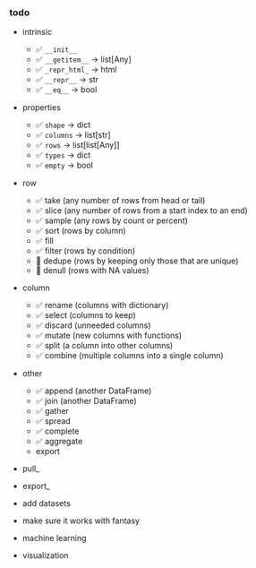 ### todo

- intrinsic
    - ✅ `__init__`
    - ✅ `__getitem__` -> list[Any]
    - ✅ `_repr_html_` -> html
    - ✅ `__repr__` -> str
    - ✅ `__eq__` -> bool
- properties
    - ✅ `shape` -> dict
    - ✅ `columns` -> list[str]
    - ✅ `rows` -> list[list[Any]]
    - ✅ `types` -> dict
    - ✅ `empty` -> bool
- row
    - ✅ take (any number of rows from head or tail)
    - ✅ slice (any number of rows from a start index to an end)
    - ✅ sample (any rows by count or percent)
    - ✅ sort (rows by column)
    - ✅ fill
    - ✅ filter (rows by condition)
    - 📛 dedupe (rows by keeping only those that are unique)
    - 📛 denull (rows with NA values)
- column
    - ✅ rename (columns with dictionary)
    - ✅ select (columns to keep)
    - ✅ discard (unneeded columns)
    - ✅ mutate (new columns with functions)
    - ✅ split (a column into other columns)
    - ✅ combine (multiple columns into a single column)
- other
    - ✅ append (another DataFrame)
    - ✅ join (another DataFrame)
    - ✅ gather
    - ✅ spread
    - ✅ complete
    - ✅ aggregate
    - export

- pull_
- export_

- add datasets
- make sure it works with fantasy
- machine learning
- visualization
